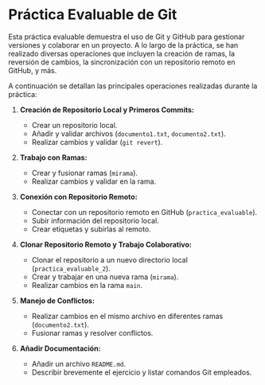 # Práctica Evaluable de Git

Esta práctica evaluable demuestra el uso de Git y GitHub para gestionar versiones y colaborar en un proyecto. A lo largo de la práctica, se han realizado diversas operaciones que incluyen la creación de ramas, la reversión de cambios, la sincronización con un repositorio remoto en GitHub, y más.

A continuación se detallan las principales operaciones realizadas durante la práctica:

1. **Creación de Repositorio Local y Primeros Commits:**
   - Crear un repositorio local.
   - Añadir y validar archivos (`documento1.txt`, `documento2.txt`).
   - Realizar cambios y validar (`git revert`).

2. **Trabajo con Ramas:**
   - Crear y fusionar ramas (`mirama`).
   - Realizar cambios y validar en la rama.

3. **Conexión con Repositorio Remoto:**
   - Conectar con un repositorio remoto en GitHub (`practica_evaluable`).
   - Subir información del repositorio local.
   - Crear etiquetas y subirlas al remoto.

4. **Clonar Repositorio Remoto y Trabajo Colaborativo:**
   - Clonar el repositorio a un nuevo directorio local (`practica_evaluable_2`).
   - Crear y trabajar en una nueva rama (`mirama`).
   - Realizar cambios en la rama `main`.

5. **Manejo de Conflictos:**
   - Realizar cambios en el mismo archivo en diferentes ramas (`documento2.txt`).
   - Fusionar ramas y resolver conflictos.

6. **Añadir Documentación:**
   - Añadir un archivo `README.md`.
   - Describir brevemente el ejercicio y listar comandos Git empleados.
